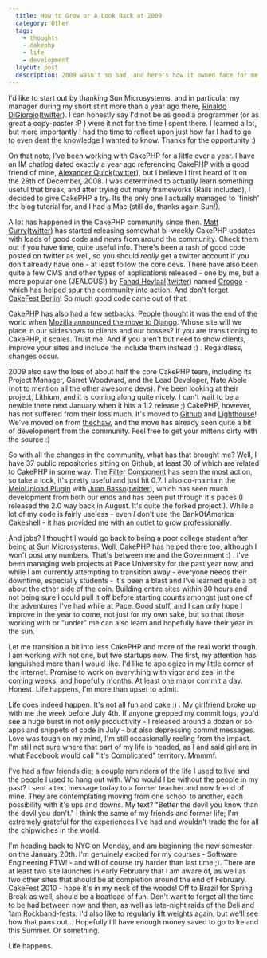 ```yaml
---
  title: How to Grow or A Look Back at 2009
  category: Other
  tags:
    - thoughts
    - cakephp
    - life
    - development
  layout: post
  description: 2009 wasn't so bad, and here's how it owned face for me.
---
```


I'd like to start out by thanking Sun Microsystems, and in particular my manager during my short stint more than a year ago there, [Rinaldo DiGiorgio](digiorgio.com/)([twitter](http://twitter.com/digitalrinaldo)). I can honestly say I'd not be as good a programmer (or as great a copy-paster :P ) were it not for the time I spent there. I learned a lot, but more importantly I had the time to reflect upon just how far I had to go to even dent the knowledge I wanted to know. Thanks for the opportunity :)

On that note, I've been working with CakePHP for a little over a year. I have an IM chatlog dated exactly a year ago referencing CakePHP with a good friend of mine, [Alexander Quick](http://alexquick.com/)([twitter](http://twitter.com/alexquick)), but I believe I first heard of it on the 28th of December, 2008. I was determined to actually learn something useful that break, and after trying out many frameworks (Rails included), I decided to give CakePHP a try. Its the only one I actually managed to 'finish' the blog tutorial for, and I had a Mac (still do, thanks again Sun!).

A lot has happened in the CakePHP community since then. [Matt Curry](http://www.pseudocoder.com/)([twitter](http://twitter.com/mcurry)) has started releasing somewhat bi-weekly CakePHP updates with loads of good code and news from around the community. Check them out if you have time, quite useful info. There's been a rash of good code posted on twitter as well, so you should *really* get a twitter account if you don't already have one - at least follow the core devs. There have also been quite a few CMS and other types of applications released - one by me, but a more popular one (JEALOUS!) by [Fahad Heylaal](http://fahad19.com/)([twitter](http://twitter.com/fahad19)) named [Croogo](http://croogo.org) - which has helped spur the community into action. And don't forget [CakeFest Berlin](http://cakefest.org/)! So much good code came out of that.

CakePHP has also had a few setbacks. People thought it was the end of the world when [Mozilla announced the move to Django](http://micropipes.com/blog/2009/11/17/amo-development-changes-in-2010/). Whose site will we place in our slideshows to clients and our bosses? If you are transitioning to CakePHP, it scales. Trust me. And if you aren't but need to show clients, improve your sites and include the include them instead :) . Regardless, changes occur.

2009 also saw the loss of about half the core CakePHP team, including its Project Manager, Garret Woodward, and the Lead Developer, Nate Abele (not to mention all the other awesome devs). I've been looking at their project, Lithium, and it is coming along quite nicely. I can't wait to be a newbie there next January when it hits a 1.2 release ;) CakePHP, however, has not suffered from their loss much. It's moved to [Github](http://github.com/cakephp) and [Lighthouse](cakephp.lighthouseapp.com/)! We've moved on from [thechaw](thechaw.com), and the move has already seen quite a bit of development from the community. Feel free to get your mittens dirty with the source :)

So with all the changes in the community, what has that brought me? Well, I have 37 public repositories sitting on Github, at least 30 of which are related to CakePHP in some way. The [Filter Component](http://github.com/josegonzalez/cakephp-filter-plugin) has seen the most action, so take a look, it's pretty useful and just hit 0.7. I also co-maintain the [MeioUpload Plugin](github.com/jrbasso/MeioUpload) with [Juan Basso](http://blog.cakephp-brasil.org/)([twitter](http://twitter.com/jrbasso)), which has seen much development from both our ends and has been put through it's paces (I released the 2.0 way back in August. It's quite the forked project!). While a lot of my code is fairly useless - even *I* don't use the BankOfAmerica Cakeshell - it has provided me with an outlet to grow professionally.

And jobs? I thought I would go back to being a poor college student after being at Sun Microsystems. Well, CakePHP has helped there too, although I won't post any numbers. That's between me and the Government :) . I've been managing web projects at Pace University for the past year now, and while I am currently attempting to transition away - everyone needs their downtime, especially students - it's been a blast and I've learned quite a bit about the other side of the coin. Building entire sites within 30 hours and not being sure I could pull it off before starting counts amongst just one of the adventures I've had while at Pace. Good stuff, and I can only hope I improve in the year to come, not just for my own sake, but so that those working with or "under" me can also learn and hopefully have their year in the sun.

Let me transition a bit into less CakePHP and more of the real world though. I am working with not one, but two startups now. The first, my attention has languished more than I would like. I'd like to apologize in my little corner of the internet. Promise to work on everything with vigor and zeal in the coming weeks, and hopefully months. At least one major commit a day. Honest. Life happens, I'm more than upset to admit.

Life does indeed happen. It's not all fun and cake :) . My girlfriend broke up with me the week before July 4th. If anyone grepped my commit logs, you'd see a huge burst in not only productivity - I released around a dozen or so apps and snippets of code in July - but also depressing commit messages. Love was tough on my mind, I'm still occasionally reeling from the impact. I'm still not sure where that part of my life is headed, as I and said girl are in what Facebook would call "It's Complicated" territory. Mmmmf.

I've had a few friends die; a couple reminders of the life I used to live and the people I used to hang out with. Who would I be without the people in my past? I sent a text message today to a former teacher and now friend of mine. They are contemplating moving from one school to another, each possibility with it's ups and downs. My text? "Better the devil you know than the devil you don't." I think the same of my friends and former life; I'm extremely grateful for the experiences I've had and wouldn't trade the for all the chipwiches in the world.

I'm heading back to NYC on Monday, and am beginning the new semester on the January 20th. I'm genuinely excited for my courses - Software Engineering FTW! - and will of course try harder than last time ;). There are at least two site launches in early February that I am aware of, as well as two other sites that should be at completion around the end of February.  CakeFest 2010 - hope it's in my neck of the woods! Off to Brazil for Spring Break as well, should be a boatload of fun. Don't want to forget all the time to be had between now and then, as well as late-night raids of the Deli and 1am Rockband-fests. I'd also like to regularly lift weights again, but we'll see how that pans out... Hopefully I'll have enough money saved to go to Ireland this Summer. Or something.

Life happens.
